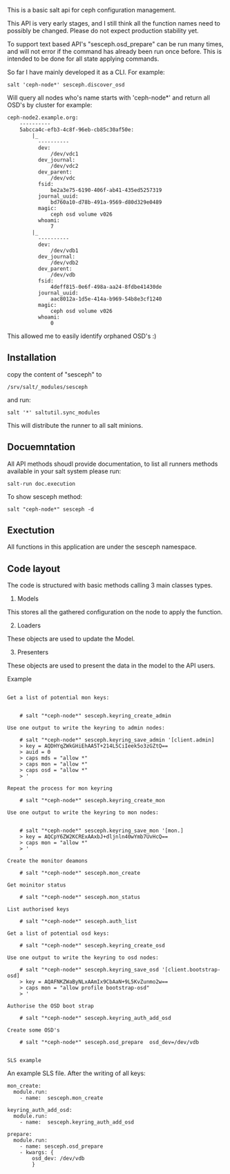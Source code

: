 This is a basic salt api for ceph configuration management.

This API is very early stages, and I still think all the function names need to
possibly be changed. Please do not expect production stability yet.

To support text based API's "sesceph.osd_prepare" can be run many times, and
will not error if the command has already been run once before. This is intended
to be done for all state applying commands.

So far I have mainly developed it as a CLI. For example:

    salt 'ceph-node*' sesceph.discover_osd

Will query all nodes who's name starts with 'ceph-node*' and return all OSD's
by  cluster for example:


    ceph-node2.example.org:
        ----------
        5abcca4c-efb3-4c8f-96eb-cb85c30af50e:
            |_
              ----------
              dev:
                  /dev/vdc1
              dev_journal:
                  /dev/vdc2
              dev_parent:
                  /dev/vdc
              fsid:
                  be2a3e75-6190-406f-ab41-435ed5257319
              journal_uuid:
                  bd760a10-d78b-491a-9569-d80d329e0489
              magic:
                  ceph osd volume v026
              whoami:
                  7
            |_
              ----------
              dev:
                  /dev/vdb1
              dev_journal:
                  /dev/vdb2
              dev_parent:
                  /dev/vdb
              fsid:
                  4deff815-0e6f-498a-aa24-8fdbe41430de
              journal_uuid:
                  aac8012a-1d5e-414a-b969-54b8e3cf1240
              magic:
                  ceph osd volume v026
              whoami:
                  0

This allowed me to easily identify orphaned OSD's :)

Installation
-----------

copy the content of "sesceph" to

    /srv/salt/_modules/sesceph

and run:

    salt '*' saltutil.sync_modules

This will distribute the runner to all salt minions.

Docuemntation
-------------

All API methods shoudl provide documentation, to list all runners methods
available in your salt system please run:

    salt-run doc.execution

To show sesceph method:

    salt "ceph-node*" sesceph -d


Exectution
----------

All functions in this application are under the sesceph namespace.

Code layout
-----------

The code is structured with basic methods calling 3 main classes types.

1. Models

This stores all the gathered configuration on the node to apply the function.

2. Loaders

These objects are used to update the Model.

3. Presenters

These objects are used to present the data in the model to the API users.



Example
~~~~~~~

Get a list of potential mon keys:


    # salt "*ceph-node*" sesceph.keyring_create_admin

Use one output to write the keyring to admin nodes:

    # salt "*ceph-node*" sesceph.keyring_save_admin '[client.admin]
    > key = AQDHYqZWkGHiEhAA5T+214L5CiIeek5o3zGZtQ==
    > auid = 0
    > caps mds = "allow *"
    > caps mon = "allow *"
    > caps osd = "allow *"
    > '

Repeat the process for mon keyring

    # salt "*ceph-node*" sesceph.keyring_create_mon

Use one output to write the keyring to mon nodes:


    # salt "*ceph-node*" sesceph.keyring_save_mon '[mon.]
    > key = AQCpY6ZW2KCRExAAxbJ+dljnln40wYmb7UvHcQ==
    > caps mon = "allow *"
    > '

Create the monitor deamons

    # salt "*ceph-node*" sesceph.mon_create

Get moinitor status

    # salt "*ceph-node*" sesceph.mon_status

List authorised keys

    # salt "*ceph-node*" sesceph.auth_list

Get a list of potential osd keys:

    # salt "*ceph-node*" sesceph.keyring_create_osd

Use one output to write the keyring to osd nodes:

    # salt "*ceph-node*" sesceph.keyring_save_osd '[client.bootstrap-osd]
    > key = AQAFNKZWaByNLxAAmIx9CbAaN+9L5KvZunmo2w==
    > caps mon = "allow profile bootstrap-osd"
    > '

Authorise the OSD boot strap

    # salt "*ceph-node*" sesceph.keyring_auth_add_osd

Create some OSD's

    # salt "*ceph-node*" sesceph.osd_prepare  osd_dev=/dev/vdb


SLS example
~~~~~~~~~~~

An example SLS file. After the writing of all keys:

    mon_create:
      module.run:
        - name:  sesceph.mon_create

    keyring_auth_add_osd:
      module.run:
        - name:  sesceph.keyring_auth_add_osd

    prepare:
      module.run:
        - name: sesceph.osd_prepare
        - kwargs: {
            osd_dev: /dev/vdb
            }

